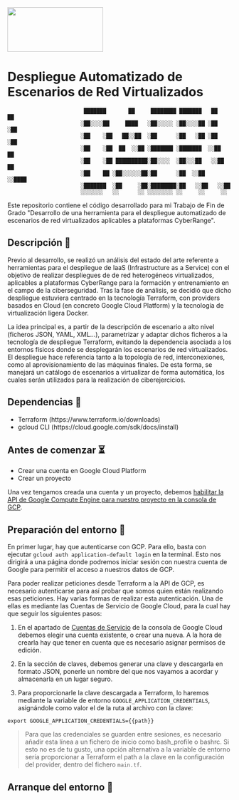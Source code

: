 <img src="https://user-images.githubusercontent.com/78796980/168422761-4be1d1b5-c065-4f44-86d7-44d346971897.png" width="215" height="100">


# Despliegue Automatizado de Escenarios de Red Virtualizados


                            ███████       ██     ████████ ███████   ██      ██
                           ░██░░░░██     ████   ░██░░░░░ ░██░░░░██ ░██     ░██
                           ░██    ░██   ██░░██  ░██      ░██   ░██ ░██     ░██
                           ░██    ░██  ██  ░░██ ░███████ ░███████  ░░██    ██
                           ░██    ░██ ██████████░██░░░░  ░██░░░██   ░░██  ██
                           ░██    ██ ░██░░░░░░██░██      ░██  ░░██   ░░████
                           ░███████  ░██     ░██░████████░██   ░░██   ░░██
                           ░░░░░░░   ░░      ░░ ░░░░░░░░ ░░     ░░     ░░


Este repositorio contiene el código desarrollado para mi Trabajo de Fin de Grado "Desarrollo de una herramienta para el despliegue automatizado de escenarios de red virtualizados aplicables a plataformas CyberRange".

## Descripción :page_facing_up:
Previo al desarrollo, se realizó un análisis del estado del arte referente a herramientas para el despliegue de IaaS (Infrastructure as a Service) con el objetivo de realizar despliegues de de red heterogéneos virtualizados, aplicables a plataformas CyberRange para la formación y entrenamiento en el campo de la ciberseguridad. Tras la fase de análisis, se decidió que dicho despliegue estuviera centrado en la tecnología Terraform, con providers basados en Cloud (en concreto Google Cloud Platform) y la tecnología de virtualización ligera Docker.

La idea principal es, a partir de la descripción de escenario a alto nivel (ficheros JSON, YAML, XML...), parametrizar y adaptar dichos ficheros a la tecnología de despliegue Terraform, evitando la dependencia asociada a los entornos físicos donde se desplegarán los escenarios de red virtualizados. El despliegue hace referencia tanto a la topología de red, interconexiones, como al aprovisionamiento de las máquinas finales. De esta forma, se manejará un catálogo de escenarios a virtualizar de forma automática, los cuales serán utilizados para la realización de ciberejercicios.

## Dependencias :bookmark:
<ul>
   <li> Terraform (https://www.terraform.io/downloads) </li>
   <li> gcloud CLI (https://cloud.google.com/sdk/docs/install) </li>
</ul>

## Antes de comenzar :hourglass_flowing_sand:
<ul>
  <li>Crear una cuenta en Google Cloud Platform</li>
  <li>Crear un proyecto</li>
</ul>

Una vez tengamos creada una cuenta y un proyecto, debemos [habilitar la API de Google Compute Engine para nuestro proyecto en la consola de GCP](https://console.developers.google.com/apis/library/compute.googleapis.com).

## Preparación del entorno :wrench:
En primer lugar, hay que autenticarse con GCP. Para ello, basta con ejecutar `gcloud auth application-default login` en la terminal. Esto nos dirigirá a una página donde podremos iniciar sesión con nuestra cuenta de Google para permitir el acceso a nuestros datos de GCP.

Para poder realizar peticiones desde Terraform a la API de GCP, es necesario autenticarse para así probar que somos quien están realizando esas peticiones. Hay varias formas de realizar esta autenticación. Una de ellas es mediante las Cuentas de Servicio de Google Cloud, para la cual hay que seguir los siguientes pasos:

1. En el apartado de [Cuentas de Servicio](https://console.cloud.google.com/iam-admin/serviceaccounts) de la consola de Google Cloud debemos elegir una cuenta existente, o crear una nueva. A la hora de crearla hay que tener en cuenta que es necesario asignar permisos de edición.

2. En la sección de claves, debemos generar una clave y descargarla en formato JSON, ponerle un nombre del que nos vayamos a acordar y almacenarla en un lugar seguro. 

3. Para proporcionarle la clave descargada a Terraform, lo haremos mediante la variable de entorno `GOOGLE_APPLICATION_CREDENTIALS`, asignándole como valor el de la ruta al archivo con la clave:
```
export GOOGLE_APPLICATION_CREDENTIALS={{path}}
```
> Para que las credenciales se guarden entre sesiones, es necesario añadir esta línea a un fichero de inicio como bash_profile o bashrc. Si esto no es de tu gusto, una opción alternativa a la variable de entorno sería proporcionar a Terraform el path a la clave en la configuración del provider, dentro del fichero `main.tf`.

## Arranque del entorno :rocket:




